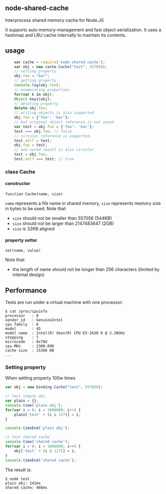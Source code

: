 ## node-shared-cache

Interprocess shared memory cache for Node.JS

It supports auto memory-management and fast object serialization. It uses a hashmap and LRU cache internally to maintain its contents.

## usage

```js
    var cache = require('node-shared-cache');
    var obj = new cache.Cache("test", 557056);
    // setting property
    obj.foo = "bar";
    // getting property
    console.log(obj.foo);
    // enumerating properties
    for(var k in obj);
    Object.keys(obj);
    // deleting property
    delete obj.foo;
    // writing objects is also supported
    obj.foo = {'foo': 'bar'};
    // but original object reference is not saved
    var test = obj.foo = {'foo': 'bar'};
    test === obj.foo; // false
    // circular reference is supported.
    test.self = test;
    obj.foo = test;
    // and saved result is also circular
    test = obj.foo;
    test.self === test; // true
```

### class Cache

#### constructor

    function Cache(name, size)

`name` represents a file name in shared memory, `size` represents memory size in bytes to be used. Note that:

  - `size` should not be smaller than 557056 (544KB)
  - `size` should not be larger than 2147483647 (2GB)
  - `size` is 32KB aligned

#### property setter

    set(name, value)

Note that:

  - the length of name should not be longer than 256 characters (limited by internal design)

## Performance

Tests are run under a virtual machine with one processor: 

    $ cat /proc/cpuinfo
    processor   : 0
    vendor_id   : GenuineIntel
    cpu family  : 6
    model       : 45
    model name  : Intel(R) Xeon(R) CPU E5-2630 0 @ 2.30GHz
    stepping    : 7
    microcode   : 0x70d
    cpu MHz     : 2300.090
    cache size  : 15360 KB    
    ...

### Setting property

When setting property 100w times

```js
var obj = new binding.Cache("test", 557056);

// test simple obj
var plain = {};
console.time('plain obj');
for(var i = 0; i < 1000000; i++) {
    plain['test' + (i & 127)] = i;
}

console.timeEnd('plain obj');

// test shared cache
console.time('shared cache');
for(var i = 0; i < 1000000; i++) {
    obj['test' + (i & 127)] = i;
}
console.timeEnd('shared cache');
```

The result is:

    $ node test
    plain obj: 241ms
    shared cache: 466ms
